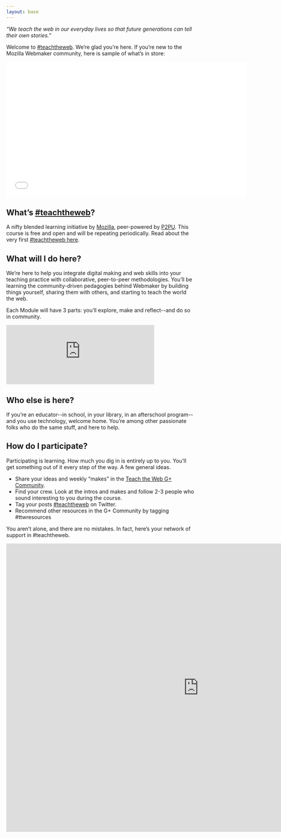 ```yaml
---
layout: base
---
```


*“We teach the web in our everyday lives so that future generations can tell their own stories.”*

Welcome to [#teachtheweb](https://twitter.com/search?q=teachtheweb&src=typd&f=realtime). We’re glad you’re here. If you’re new to the Mozilla Webmaker community, here is sample of what’s in store:

<iframe width="640" height="360" src="//www.youtube.com/embed/u6zEOOl4c7w" frameborder="0" allowfullscreen></iframe>

## What’s [#teachtheweb](https://twitter.com/search?q=teachtheweb&src=typd&f=realtime)?

A nifty blended learning initiative by [Mozilla](http://www.mozilla.org/en-US/), peer-powered by [P2PU](https://p2pu.org/en/). This course is free and open and will be repeating periodically. Read about the very first [#teachtheweb here](http://hivenyc.org/teachtheweb/).

## What will I do here?

We’re here to help you integrate digital making and web skills into your teaching practice with collaborative, peer-to-peer methodologies. You’ll be learning the community-driven pedagogies behind Webmaker by building things yourself, sharing them with others, and starting to teach the world the web.

Each Module will have 3 parts: you’ll explore, make and reflect--and do so in community. 

<iframe src="https://www.flickr.com/photos/mozzadrella/12678213245/player/c6b94dbd4f" height="158" width="394"  frameborder="0" allowfullscreen webkitallowfullscreen mozallowfullscreen oallowfullscreen msallowfullscreen></iframe>


## Who else is here?

If you’re an educator--in school, in your library, in an afterschool program--and you use technology, welcome home. You’re among other passionate folks who do the same stuff, and here to help. 

## How do I participate?

Participating is learning. How much you dig in is entirely up to you. You’ll get something out of it every step of the way. A few general ideas.
- Share your ideas and weekly “makes” in the [Teach the Web G+ Community](https://plus.google.com/u/0/communities/106022863174952221205/stream/4723a453-f65d-49c4-a44e-cae2b9dbada1).
- Find your crew. Look at the intros and makes and follow 2-3 people who sound interesting to you during the course.
- Tag your posts [#teachtheweb](https://twitter.com/search?q=teachtheweb&src=typd&f=realtime) on Twitter.
- Recommend other resources in the G+ Community by tagging #ttwresources

You aren’t alone, and there are no mistakes. In fact, here’s your network of support in #teachtheweb.

<iframe src="https://www.flickr.com/photos/mozzadrella/12678683414/player/bc406d1e5d" height="768" width="1024"  frameborder="0" allowfullscreen webkitallowfullscreen mozallowfullscreen oallowfullscreen msallowfullscreen></iframe>


